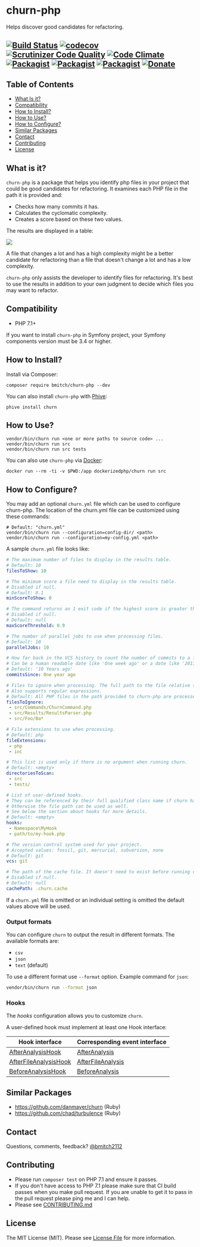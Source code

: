 # churn-php
Helps discover good candidates for refactoring.

[![Build Status](https://github.com/bmitch/churn-php/workflows/Continuous%20Integration/badge.svg)](https://github.com/bmitch/churn-php/actions)
[![codecov](https://codecov.io/gh/bmitch/churn-php/branch/master/graph/badge.svg)](https://codecov.io/gh/bmitch/churn-php)
[![Scrutinizer Code Quality](https://scrutinizer-ci.com/g/bmitch/churn-php/badges/quality-score.png?b=master)](https://scrutinizer-ci.com/g/bmitch/churn-php/?branch=master)
[![Code Climate](https://codeclimate.com/github/bmitch/churn-php/badges/gpa.svg)](https://codeclimate.com/github/bmitch/churn-php)
[![Packagist](https://img.shields.io/packagist/v/bmitch/churn-php.svg)](https://packagist.org/packages/bmitch/churn-php)
[![Packagist](https://img.shields.io/packagist/dt/bmitch/churn-php.svg)](https://packagist.org/packages/bmitch/churn-php/stats)
[![Packagist](https://img.shields.io/packagist/l/bmitch/churn-php.svg)](LICENSE.md)
[![Donate](https://img.shields.io/badge/Donate-PayPal-green.svg)](https://paypal.me/bmitch2112)
----------

## Table of Contents
* [What Is it?](#what-is-it)
* [Compatibility](#compatibility)
* [How to Install?](#how-to-install)
* [How to Use?](#how-to-use)
* [How to Configure?](#how-to-configure)
* [Similar Packages](#similar-packages)
* [Contact](#contact)
* [Contributing](#contributing)
* [License](#license)

## What is it?
`churn-php` is a package that helps you identify php files in your project that could be good candidates for refactoring. It examines each PHP file in the path it is provided and:
* Checks how many commits it has.
* Calculates the cyclomatic complexity.
* Creates a score based on these two values.

The results are displayed in a table:

![](img/output.png)

A file that changes a lot and has a high complexity might be a better candidate for refactoring than a file that doesn't change a lot and has a low complexity.

`churn-php` only assists the developer to identify files for refactoring. It's best to use the results in addition to your own judgment to decide which files you may want to refactor.

## Compatibility
* PHP 7.1+

If you want to install `churn-php` in Symfony project, your Symfony components version must be 3.4 or higher.

## How to Install?
Install via Composer:
```
composer require bmitch/churn-php --dev
```

You can also install `churn-php` with [Phive](https://phar.io/):
```
phive install churn
```

## How to Use?
```
vendor/bin/churn run <one or more paths to source code> ...
vendor/bin/churn run src
vendor/bin/churn run src tests
```

You can also use `churn-php` via [Docker](https://hub.docker.com/r/dockerizedphp/churn):

```
docker run --rm -ti -v $PWD:/app dockerizedphp/churn run src
```

## How to Configure?
You may add an optional `churn.yml` file which can be used to configure churn-php. The location of the churn.yml file can be customized using these commands:

```
# Default: "churn.yml" 
vendor/bin/churn run --configuration=config-dir/ <path>
vendor/bin/churn run --configuration=my-config.yml <path>
```
A sample `churn.yml` file looks like:

```yml
# The maximum number of files to display in the results table.
# Default: 10
filesToShow: 10

# The minimum score a file need to display in the results table.
# Disabled if null.
# Default: 0.1
minScoreToShow: 0

# The command returns an 1 exit code if the highest score is greater than the threshold.
# Disabled if null.
# Default: null
maxScoreThreshold: 0.9

# The number of parallel jobs to use when processing files.
# Default: 10
parallelJobs: 10

# How far back in the VCS history to count the number of commits to a file
# Can be a human readable date like 'One week ago' or a date like '2017-07-12'
# Default: '10 Years ago'
commitsSince: One year ago

# Files to ignore when processing. The full path to the file relative to the root of your project is required.
# Also supports regular expressions.
# Default: All PHP files in the path provided to churn-php are processed.
filesToIgnore:
 - src/Commands/ChurnCommand.php
 - src/Results/ResultsParser.php
 - src/Foo/Ba*

# File extensions to use when processing.
# Default: php
fileExtensions:
 - php
 - inc

# This list is used only if there is no argument when running churn.
# Default: <empty>
directoriesToScan:
 - src
 - tests/

# List of user-defined hooks.
# They can be referenced by their full qualified class name if churn has access to the autoloader.
# Otherwise the file path can be used as well.
# See below the section about hooks for more details.
# Default: <empty>
hooks:
 - Namespace\MyHook
 - path/to/my-hook.php

# The version control system used for your project.
# Accepted values: fossil, git, mercurial, subversion, none
# Default: git
vcs: git

# The path of the cache file. It doesn't need to exist before running churn.
# Disabled if null.
# Default: null
cachePath: .churn.cache
 ```

If a `churn.yml` file is omitted or an individual setting is omitted the default values above will be used.

### Output formats

You can configure `churn` to output the result in different formats. The available formats are:

* `csv`
* `json`
* `text` (default)

To use a different format use `--format` option. Example command for `json`: 

```bash
vendor/bin/churn run --format json
```

### Hooks

The *hooks* configuration allows you to customize `churn`.

A user-defined hook must implement at least one Hook interface:

| Hook interface | Corresponding event interface |
|----------------|-------------------------------|
| [AfterAnalysisHook](src/Event/Hook/AfterAnalysisHook.php) | [AfterAnalysis](src/Event/Event/AfterAnalysis.php) |
| [AfterFileAnalysisHook](src/Event/Hook/AfterFileAnalysisHook.php) | [AfterFileAnalysis](src/Event/Event/AfterFileAnalysis.php) |
| [BeforeAnalysisHook](src/Event/Hook/BeforeAnalysisHook.php) | [BeforeAnalysis](src/Event/Event/BeforeAnalysis.php) |

## Similar Packages
* https://github.com/danmayer/churn (Ruby)
* https://github.com/chad/turbulence (Ruby)

## Contact
Questions, comments, feedback? [@bmitch2112](https://twitter.com/bmitch2112)

## Contributing
* Please run `composer test` on PHP 7.1 and ensure it passes.
* If you don't have access to PHP 7.1 please make sure that CI build passes when you make pull request. If you are unable to get it to pass in the pull request please ping me and I can help.
* Please see [CONTRIBUTING.md](CONTRIBUTING.md)

## License
The MIT License (MIT). Please see [License File](LICENSE.md) for more information.
